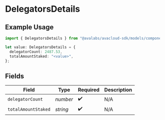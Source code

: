 # DelegatorsDetails

## Example Usage

```typescript
import { DelegatorsDetails } from "@avalabs/avacloud-sdk/models/components";

let value: DelegatorsDetails = {
  delegatorCount: 2487.53,
  totalAmountStaked: "<value>",
};
```

## Fields

| Field               | Type                | Required            | Description         |
| ------------------- | ------------------- | ------------------- | ------------------- |
| `delegatorCount`    | *number*            | :heavy_check_mark:  | N/A                 |
| `totalAmountStaked` | *string*            | :heavy_check_mark:  | N/A                 |